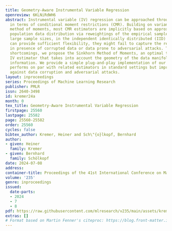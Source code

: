 ```yaml
---
title: Geometry-Aware Instrumental Variable Regression
openreview: 6KLNiRdWH6
abstract: Instrumental variable (IV) regression can be approached through its formulation
  in terms of conditional moment restrictions (CMR). Building on variants of the generalized
  method of moments, most CMR estimators are implicitly based on approximating the
  population data distribution via reweightings of the empirical sample. While for
  large sample sizes, in the independent identically distributed (IID) setting, reweightings
  can provide sufficient flexibility, they might fail to capture the relevant information
  in presence of corrupted data or data prone to adversarial attacks. To address these
  shortcomings, we propose the Sinkhorn Method of Moments, an optimal transport-based
  IV estimator that takes into account the geometry of the data manifold through data-derivative
  information. We provide a simple plug-and-play implementation of our method that
  performs on par with related estimators in standard settings but improves robustness
  against data corruption and adversarial attacks.
layout: inproceedings
series: Proceedings of Machine Learning Research
publisher: PMLR
issn: 2640-3498
id: kremer24a
month: 0
tex_title: Geometry-Aware Instrumental Variable Regression
firstpage: 25560
lastpage: 25582
page: 25560-25582
order: 25560
cycles: false
bibtex_author: Kremer, Heiner and Sch\"{o}lkopf, Bernhard
author:
- given: Heiner
  family: Kremer
- given: Bernhard
  family: Schölkopf
date: 2024-07-08
address:
container-title: Proceedings of the 41st International Conference on Machine Learning
volume: '235'
genre: inproceedings
issued:
  date-parts:
  - 2024
  - 7
  - 8
pdf: https://raw.githubusercontent.com/mlresearch/v235/main/assets/kremer24a/kremer24a.pdf
extras: []
# Format based on Martin Fenner's citeproc: https://blog.front-matter.io/posts/citeproc-yaml-for-bibliographies/
---
```

